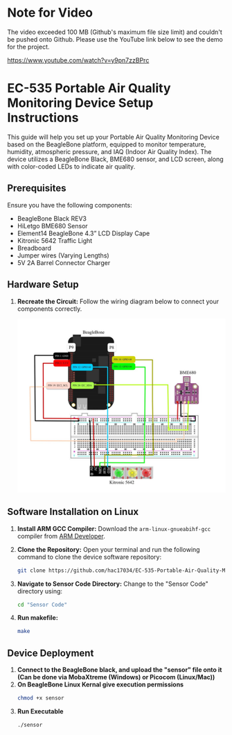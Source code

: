 # Note for Video 

The video exceeded 100 MB (Github's maximum file size limit) and couldn't be pushed onto Github. Please use the YouTube link below to see the demo for the project.

https://www.youtube.com/watch?v=y9pn7zzBPrc

# EC-535 Portable Air Quality Monitoring Device Setup Instructions

This guide will help you set up your Portable Air Quality Monitoring Device based on the BeagleBone platform, equipped to monitor temperature, humidity, atmospheric pressure, and IAQ (Indoor Air Quality Index). The device utilizes a BeagleBone Black, BME680 sensor, and LCD screen, along with color-coded LEDs to indicate air quality.

## Prerequisites
Ensure you have the following components:
- BeagleBone Black REV3
- HiLetgo BME680 Sensor
- Element14 BeagleBone 4.3” LCD Display Cape
- Kitronic 5642 Traffic Light
- Breadboard
- Jumper wires (Varying Lengths)
- 5V 2A Barrel Connector Charger

## Hardware Setup
1. **Recreate the Circuit:**
   Follow the wiring diagram below to connect your components correctly.
   
   ![Wiring Diagram](<Wiring Diagram.jpg>)

## Software Installation on Linux
1. **Install ARM GCC Compiler:**
   Download the `arm-linux-gnueabihf-gcc` compiler from [ARM Developer](https://developer.arm.com/downloads/-/gnu-a).

2. **Clone the Repository:**
   Open your terminal and run the following command to clone the device software repository:
   ```bash
   git clone https://github.com/hac17034/EC-535-Portable-Air-Quality-Monitoring-Device-.git
3. **Navigate to Sensor Code Directory:**
   Change to the "Sensor Code" directory using:
   ```bash
   cd "Sensor Code"
4. **Run makefile:**
   ```bash
   make

## Device Deployment

1. **Connect to the BeagleBone black, and upload the "sensor" file onto it (Can be done via MobaXtreme (Windows) or Picocom (Linux/Mac))**
2. **On BeagleBone Linux Kernal give execution permissions**
   ```bash
   chmod +x sensor
4. **Run Executable**
   ```bash
   ./sensor
   
